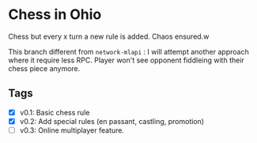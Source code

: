 # Chess in Ohio

Chess but every x turn a new rule is added. Chaos ensured.w

This branch different from `network-mlapi` : I will attempt another approach where it require less RPC. Player won't see opponent fiddleing with their chess piece anymore.

## Tags

- [x] v0.1: Basic chess rule
- [x] v0.2: Add special rules (en passant, castling, promotion)
- [ ] v0.3: Online multiplayer feature.
